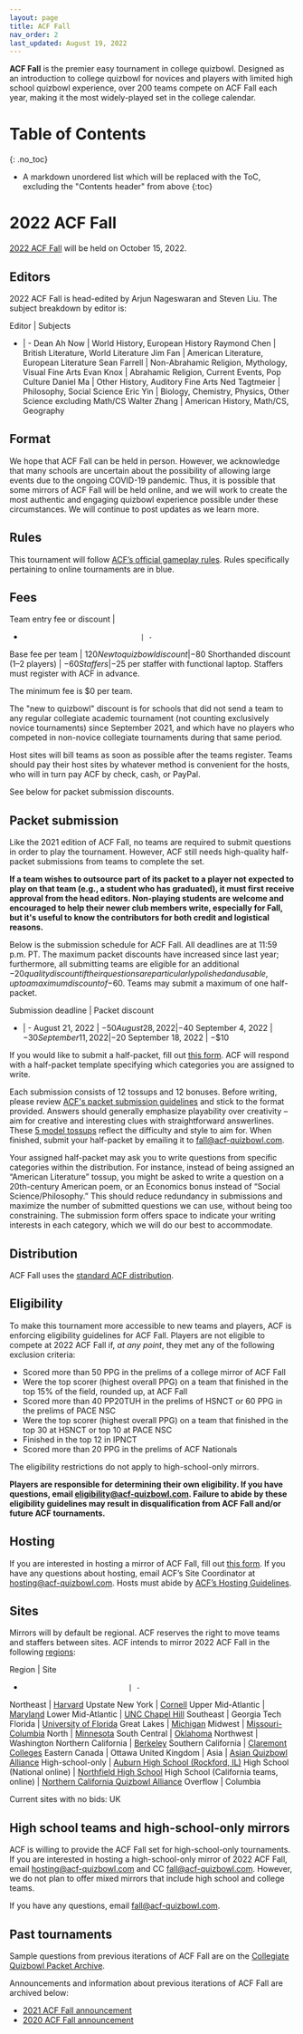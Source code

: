 ```yaml
---
layout: page
title: ACF Fall
nav_order: 2
last_updated: August 19, 2022
---
```


<!--
do HS mirrors have the same stats-based eligibility rules?
do (online?) HS mirrors have to award trophies or book prizes?
are HS mirror bids from high schoolers accepted?
number the sections.
-->

**ACF Fall** is the premier easy tournament in college quizbowl. Designed as an introduction to college quizbowl for novices and players with limited high school quizbowl experience, over 200 teams compete on ACF Fall each year, making it the most widely-played set in the college calendar.

# Table of Contents
{: .no_toc}
* A markdown unordered list which will be replaced with the ToC, excluding the "Contents header" from above
{:toc}

# 2022 ACF Fall
[2022 ACF Fall](https://hsquizbowl.org/forums/viewtopic.php?p=391070) will be held on October 15, 2022.

## Editors
2022 ACF Fall is head-edited by Arjun Nageswaran and Steven Liu. The subject breakdown by editor is:

Editor | Subjects
- | -
Dean Ah Now             | World History, European History
Raymond Chen             | British Literature, World Literature
Jim Fan           | American Literature, European Literature
Sean Farrell               | Non-Abrahamic Religion, Mythology, Visual Fine Arts
Evan Knox          | Abrahamic Religion, Current Events, Pop Culture
Daniel Ma             | Other History, Auditory Fine Arts
Ned Tagtmeier           | Philosophy, Social Science
Eric Yin          | Biology, Chemistry, Physics, Other Science excluding Math/CS
Walter Zhang           | American History, Math/CS, Geography

## Format
We hope that ACF Fall can be held in person. However, we acknowledge that many schools are uncertain about the possibility of allowing large events due to the ongoing COVID-19 pandemic. Thus, it is possible that some mirrors of ACF Fall will be held online, and we will work to create the most authentic and engaging quizbowl experience possible under these circumstances. We will continue to post updates as we learn more.

## Rules
This tournament will follow [ACF’s official gameplay rules](/gameplay-rules). Rules specifically pertaining to online tournaments are in blue.

<!--## Registration
To register for 2021 ACF Fall, fill out the central [2021 ACF Fall registration form](https://forms.gle/kG9b7Rj4zo49zKtf8) with all relevant information.

If possible, teams should register for the site that is geographically closest to them and/or is in the region they would normally attend.

## Field
The field (list of registered teams) for each site can be found [here](https://docs.google.com/spreadsheets/d/1P4tdvLOAb_yQhPQqkl6PMsTyxn-Y1L2Ae25EzY6H3EU/edit).-->

## Fees

Team entry fee or discount         |
-                                  | -
Base fee per team                  | $120
New to quizbowl discount           | −$80
Shorthanded discount (1–2 players) | −$60
Staffers                           | −$25 per staffer with functional laptop. Staffers must register with ACF in advance.

The minimum fee is $0 per team.

The "new to quizbowl" discount is for schools that did not send a team to any regular collegiate academic tournament (not counting exclusively novice tournaments) since September 2021, and which have no players who competed in non-novice collegiate tournaments during that same period.

Host sites will bill teams as soon as possible after the teams register. Teams should pay their host sites by whatever method is convenient for the hosts, who will in turn pay ACF by check, cash, or PayPal.

See below for packet submission discounts.

## Packet submission
Like the 2021 edition of ACF Fall, no teams are required to submit questions in order to play the tournament. However, ACF still needs high-quality half-packet submissions from teams to complete the set.

**If a team wishes to outsource part of its packet to a player not expected to play on that team (e.g., a student who has graduated), it must first receive approval from the head editors. Non-playing students are welcome and encouraged to help their newer club members write, especially for Fall, but it's useful to know the contributors for both credit and logistical reasons.**

Below is the submission schedule for ACF Fall. All deadlines are at 11:59 p.m. PT. The maximum packet discounts have increased since last year; furthermore, all submitting teams are eligible for an additional −$20 quality discount if their questions are particularly polished and usable, up to a maximum discount of −$60. Teams may submit a maximum of one half-packet.

Submission deadline | Packet discount
- | -
August 21, 2022    | −$50
August 28, 2022    | −$40
September 4, 2022  | −$30
September 11, 2022 | −$20
September 18, 2022 | −$10

If you would like to submit a half-packet, fill out [this form](https://forms.gle/XwNLS2FaY6BtTzM59). ACF will respond with a half-packet template specifying which categories you are assigned to write.

Each submission consists of 12 tossups and 12 bonuses. Before writing, please review [ACF's packet submission guidelines](/packet-submission-guidelines) and stick to the format provided. Answers should generally emphasize playability over creativity – aim for creative and interesting clues with straightforward answerlines. These [5 model tossups](https://docs.google.com/document/d/1mokTuDeyDDSb4J1yQG6BWeGsee4x-RFsqf-lmvfBXjc/edit) reflect the difficulty and style to aim for. When finished, submit your half-packet by emailing it to [fall@acf-quizbowl.com](mailto:fall@acf-quizbowl.com).

Your assigned half-packet may ask you to write questions from specific categories within the distribution. For instance, instead of being assigned an “American Literature” tossup, you might be asked to write a question on a 20th-century American poem, or an Economics bonus instead of “Social Science/Philosophy.” This should reduce redundancy in submissions and maximize the number of submitted questions we can use, without being too constraining. The submission form offers space to indicate your writing interests in each category, which we will do our best to accommodate.

## Distribution
ACF Fall uses the [standard ACF distribution](/distribution).

## Eligibility
To make this tournament more accessible to new teams and players, ACF is enforcing eligibility guidelines for ACF Fall. Players are not eligible to compete at 2022 ACF Fall if, _at any point_, they met any of the following exclusion criteria:
- Scored more than 50 PPG in the prelims of a college mirror of ACF Fall
- Were the top scorer (highest overall PPG) on a team that finished in the top 15% of the field, rounded up, at ACF Fall
- Scored more than 40 PP20TUH in the prelims of HSNCT or 60 PPG in the prelims of PACE NSC
- Were the top scorer (highest overall PPG) on a team that finished in the top 30 at HSNCT or top 10 at PACE NSC
- Finished in the top 12 in IPNCT
- Scored more than 20 PPG in the prelims of ACF Nationals

The eligibility restrictions do not apply to high-school-only mirrors.

**Players are responsible for determining their own eligibility. If you have questions, email [eligibility@acf-quizbowl.com](mailto:eligibility@acf-quizbowl.com). Failure to abide by these eligibility guidelines may result in disqualification from ACF Fall and/or future ACF tournaments.**

## Hosting
If you are interested in hosting a mirror of ACF Fall, fill out [this form](https://docs.google.com/forms/d/e/1FAIpQLSdksGmPdT44G_rsKyAN5ovMYVZLQwbXuoSzrTJk3IrXeKgU2Q/viewform). If you have any questions about hosting, email ACF’s Site Coordinator at [hosting@acf-quizbowl.com](mailto:hosting@acf-quizbowl.com). Hosts must abide by [ACF’s Hosting Guidelines](/hosting-guidelines).

## Sites
Mirrors will by default be regional. ACF reserves the right to move teams and staffers between sites. ACF intends to mirror 2022 ACF Fall in the following [regions](/hosting-guidelines#regions-according-to-acf):

Region                          | Site
-                               | -
Northeast                       | [Harvard](https://hsquizbowl.org/forums/viewtopic.php?p=391470#p391470)
Upstate New York                | [Cornell](https://hsquizbowl.org/forums/viewtopic.php?t=26231)
Upper Mid-Atlantic              | [Maryland](https://hsquizbowl.org/forums/viewtopic.php?t=26233)
Lower Mid-Atlantic              | [UNC Chapel Hill](https://hsquizbowl.org/forums/viewtopic.php?t=26232)
Southeast                       | Georgia Tech
Florida                         | [University of Florida](https://hsquizbowl.org/forums/viewtopic.php?t=26247)
Great Lakes                     | [Michigan](https://hsquizbowl.org/forums/viewtopic.php?t=26264)
Midwest                         | [Missouri-Columbia](https://hsquizbowl.org/forums/viewtopic.php?t=26242)
North                           | [Minnesota](https://hsquizbowl.org/forums/viewtopic.php?t=26230)
South Central                   | [Oklahoma](https://hsquizbowl.org/forums/viewtopic.php?t=26238)
Northwest                       | Washington
Northern California             | [Berkeley](https://hsquizbowl.org/forums/viewtopic.php?p=391619#p391619)
Southern California             | [Claremont Colleges](https://hsquizbowl.org/forums/viewtopic.php?t=26239)
Eastern Canada                  | Ottawa
United Kingdom                  |
Asia                            | [Asian Quizbowl Alliance](https://hsquizbowl.org/forums/viewtopic.php?t=26234)
High-school-only                | [Auburn High School (Rockford, IL)](https://hsquizbowl.org/forums/viewtopic.php?t=26261)
High School (National online)   | [Northfield High School](https://hsquizbowl.org/forums/viewtopic.php?t=26266)
High School (California teams, online) | [Northern California Quizbowl Alliance](https://hsquizbowl.org/forums/viewtopic.php?p=391618#p391618)
Overflow                        | Columbia

Current sites with no bids: UK

## High school teams and high-school-only mirrors
ACF is willing to provide the ACF Fall set for high-school-only tournaments. If you are interested in hosting a high-school-only mirror of 2022 ACF Fall, email [hosting@acf-quizbowl.com](mailto:hosting@acf-quizbowl.com) and CC [fall@acf-quizbowl.com](mailto:fall@acf-quizbowl.com). However, we do not plan to offer mixed mirrors that include high school and college teams.

If you have any questions, email [fall@acf-quizbowl.com](fall@acf-quizbowl.com).

## Past tournaments
Sample questions from previous iterations of ACF Fall are on the [Collegiate Quizbowl Packet Archive](http://hsquizbowl.org/db/questionsets/search/?name=ACF+Fall&col=1&season=&archived=y).

Announcements and information about previous iterations of ACF Fall are archived below:

* [2021 ACF Fall announcement](/tournaments/archive/2021/ACF%20Fall)
* [2020 ACF Fall announcement](/tournaments/archive/2020/ACF%20Fall)
